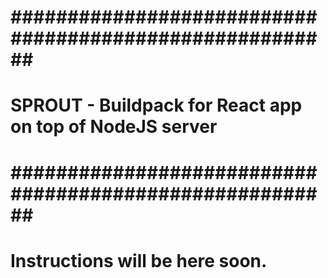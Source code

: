 # ######################################################## #
# SPROUT - Buildpack for React app on top of NodeJS server #
# ######################################################## #

# Instructions will be here soon.



